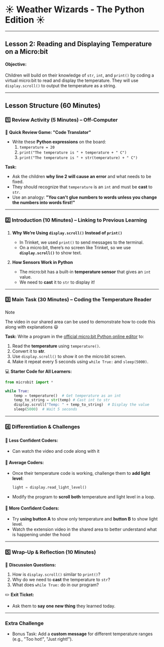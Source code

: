 # ☀️ Weather Wizards - The Python Edition ☀️

---

## **Lesson 2: Reading and Displaying Temperature on a Micro:bit**  
#### **Objective:**  
Children will build on their knowledge of `str`, `int`, and `print()` by coding a virtual micro:bit to read and display the temperature. They will use `display.scroll()` to output the temperature as a string.  

---  

## **Lesson Structure (60 Minutes)**  

### **1️⃣ Review Activity (5 Minutes) – Off-Computer**  
📢 **Quick Review Game: "Code Translator"**  

- Write these **Python expressions** on the board:  
  1. `temperature = 20`  
  2. `print("The temperature is " + temperature + " C")`  
  3. `print("The temperature is " + str(temperature) + " C")`  

**Task:**  
- Ask the children **why line 2 will cause an error** and what needs to be fixed.  
- They should recognize that `temperature` is an `int` and must be **cast** to `str`.  
- Use an analogy: **"You can't glue numbers to words unless you change the numbers into words first!"**  

---  

### **2️⃣ Introduction (10 Minutes) – Linking to Previous Learning**  
1. **Why We’re Using `display.scroll()` Instead of `print()`**  
   - In Trinket, we used `print()` to send messages to the terminal.  
   - On a micro:bit, there’s no screen like Trinket, so we use **`display.scroll()`** to show text.  

2. **How Sensors Work in Python**  
   - The micro:bit has a built-in **temperature sensor** that gives an `int` value.  
   - We need to **cast** it to `str` to display it!  

---  

### **3️⃣ Main Task (30 Minutes) – Coding the Temperature Reader**  

>[!NOTE]
>The video in our shared area can be used to demonstrate how to code this along with explanations 😃

**Task:** Write a program in the [official micro:bit Python online editor](https://python.microbit.org/v/3) to:  
1. Read the **temperature** using `temperature()`.  
2. Convert it to **str**.  
3. Use `display.scroll()` to show it on the micro:bit screen.  
4. Make it repeat every 5 seconds using `while True:` and `sleep(5000)`.  

💻 **Starter Code for All Learners:**  
```python
from microbit import *

while True:
    temp = temperature()  # Get temperature as an int
    temp_to_string = str(temp) # Cast int to str
    display.scroll("Temp: " + temp_to_string)  # Display the value
    sleep(5000)  # Wait 5 seconds
```

---

### **4️⃣ Differentiation & Challenges**  

#### 🔹 **Less Confident Coders:**  
- Can watch the video and code along with it  

#### 🔸 **Average Coders:**  
- Once their temperature code is working, challenge them to **add light level**:  
  ```python
  light = display.read_light_level()
  ```
- Modify the program to **scroll both** temperature and light level in a loop.  

#### 🔺 **More Confident Coders:**   
- Try **using button A** to show only temperature and **button B** to show light level.
- Watch the extension video in the shared area to better understand what is happening under the hood

---

### **5️⃣ Wrap-Up & Reflection (10 Minutes)**  
📢 **Discussion Questions:**  
1. How is `display.scroll()` similar to `print()`?  
2. Why do we need to **cast** the temperature to `str`?  
3. What does `while True:` do in our program?  

✏️ **Exit Ticket:**  
- Ask them to **say one new thing** they learned today.  

---

### **Extra Challenge**  
- Bonus Task: Add a **custom message** for different temperature ranges (e.g., "Too hot!", "Just right!").  
